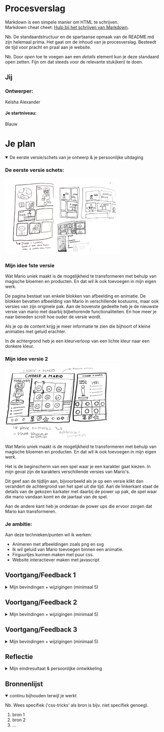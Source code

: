 # Procesverslag
Markdown is een simpele manier om HTML te schrijven.  
Markdown cheat cheet: [Hulp bij het schrijven van Markdown](https://github.com/adam-p/markdown-here/wiki/Markdown-Cheatsheet).

Nb. De standaardstructuur en de spartaanse opmaak van de README.md zijn helemaal prima. Het gaat om de inhoud van je procesverslag. Besteedt de tijd voor pracht en praal aan je website.

Nb. Door *open* toe te voegen aan een *details* element kun je deze standaard open zetten. Fijn om dat steeds voor de relevante stuk(ken) te doen.



## Jij

### Ontwerper:
Keïsha Alexander

#### Je startniveau:
Blauw




# Je plan

<details open>
  <summary>De eerste versie/schets van je ontwerp & je persoonlijke uitdaging</summary>


  ### De eerste versie schets:
  <img src="readme-images/schets1.jpg" width="375px" alt="eerste versie/schets">


### Mijn idee 1ste versie
Wat Mario uniek maakt is de mogelijkheid te transformeren met behulp van magische bloemen en producten. En dat wil ik ook toevoegen in mijn eigen werk.

De pagina bestaat van enkele blokken van afbeelding en animatie. 
 De blokken bevatten  afbeelding van Mario in verschillende kostuums, maar ook versies van zijn originele pak.  Aan de bovenste gedeelte heb je de nieuwste versie van mario met daarbij bijbehorende functionaliteiten. En hoe meer je naar beneden scrolt hoe ouder de versie wordt.

Als je op de content krijg je meer informatie te zien die bijhoort of kleine animaties met geluid erachter.

In de achtergrond heb je een kleurverloop van een lichte kleur naar een donkere kleur.


### Mijn idee versie 2
<img src="readme-images/schets2.jpg" width="375px" alt="Tweede versie/schets">

Wat Mario uniek maakt is de mogelijkheid te transformeren met behulp van magische bloemen en producten. En dat wil ik ook toevoegen in mijn eigen werk.

Het is de beginscherm van een spel waar je een karakter gaat kiezen. In mijn geval zijn de karakters verschillende  versies  van Mario's.

Dit geef aan de tijdlijn aan, bijvoorbeeld als je op een versie klikt dan verandert de achtergrond van het spel uit die tijd.  Aan de linkerkant staat de details van de gekozen karkater met daarbij de power up pak, de spel waar die mario vandaan komt en de jaartaal van de spel.

Aan de andere kant heb je onderaan de power ups die ervoor zorgen dat Mario kan transformeren.


  ### Je ambitie: 
  Aan deze technieken/punten wil ik werken:
 - Animeren met afbeeldingen zoals png en svg 
 - Ik wil geluid van Mario toevoegen binnen een animatie.
 - Firguurtjes kunnen maken met puur css.
 - Website interactiever maken met javascript
 
</details>




## Voortgang/Feedback 1

<details>
  <summary>Mijn bevindingen + wijzigingen (minimaal 5)</summary>

  ### Bevinding 1:
  In mijn eerste schets had ik niet een sterke progressive disclosure toegepast omdat en die moest ik beter gaan uitwerken. 
  

  #### oplossing:
  Dit zou ik oplossen door de kaarten te flippen en aan de achterkant een korte informatie schrijven van de Mario versie. 
  Of na elke versie een andere variant van de Maro met daarbij een bijbehorende functionaliteit van de mario spel. 



  ### Bevinding 2:
  In mijn eerste ontwerp heb ik te horen dat de layout te complex zou zijn als ik ga het responsive maken.

  #### oplossing:
 Als oplossing ga ik  bijvoorbeeld een drie kolommen layout pagina maken waar de vakken verdeeld zijn in drie kolommen. 

### Bevinding 3
Als je op de power-ups klikt, gebeurt er iets in de achtergrond met de passende geluid.

### oplossing:
Ik ga bijvoorbeeld  aan de onderkant bij de footer een soort van menu maken met verschillende optie waar de gebruiker kan erop klikken. Als hij bijvoorbeeld op een van de power ups klikt dan kwam een soort van knipperende regeboog kleur met wat geluid erachter. 

### Bevinding 4:
 Ik heb mijn eerste schets aan een medestudent laten zien en zij vond het goed en passend bij het concept maar er miste de leemnrt van Mario erin. Want nu lijkt het meer van een stripboek dan een video game. Want ik wil naar voren laten brengen hoe Mario kan zich transformeren in verschillende kostuums door midel van power-ups.

### oplossing:
<img src="readme-images/schets2.jpg" width="375px" alt="Tweede versie schets">

Door die idee naar voren te laten brengen heb ik een nieuwe schetsen gemaakt. Mijn idee is een soort van een kies karakter spel. Waar de gebruiker verschillende Mario's kan kiezen (tijdlijn) en dan aan de linkerkant zie je meer details over de gekozen karakters. Verder kun je 


### Bevinding 5
</details>




## Voortgang/Feedback 2

<details>
  <summary>Mijn bevindingen + wijzigingen (minimaal 5)</summary>
  
  ### Bevinding 1:
  Omschrijving van wat er nog niet orde was (tekst en afbeeding(en)).

  #### oplossing:
  Beschrijving hoe je het hebt hebt opgelost of als het niet gelukt is hoe je het zou oplossen (tekst en afbeeding(en)).



  ### Bevinding 2:
  Omschrijving van wat er nog niet orde was (tekst en afbeeding(en)).

  #### oplossing:
  Beschrijving hoe je het hebt hebt opgelost of als het niet gelukt is hoe je het zou oplossen (tekst en afbeeding(en)).



  ### Bevinding 3:
  ...

</details>




## Voortgang/Feedback 3

<details>
  <summary>Mijn bevindingen + wijzigingen (minimaal 5)</summary>
  
  ### Bevinding 1:
  Omschrijving van wat er nog niet orde was (tekst en afbeeding(en)).

  #### oplossing:
  Beschrijving hoe je het hebt hebt opgelost of als het niet gelukt is hoe je het zou oplossen (tekst en afbeeding(en)).



  ### Bevinding 2:
  Omschrijving van wat er nog niet orde was (tekst en afbeeding(en)).

  #### oplossing:
  Beschrijving hoe je het hebt hebt opgelost of als het niet gelukt is hoe je het zou oplossen (tekst en afbeeding(en)).



  ### Bevinding 3:
  ...

</details>




## Reflectie

<details>
  <summary>Mijn eindresultaat & persoonlijke ontwikkeling</summary>

  ### Je uitkomst - karakteristiek screenshot(s):
  <img src="readme-images/dummy-plaatje.jpg" width="375px" alt="final ontwerp">


  ### Dit ging goed/Heb ik geleerd: 
  Korte omschrijving met plaatje(s)

  <img src="readme-images/dummy-plaatje.jpg" width="375px" alt="top">


  ### Dit was lastig/Is niet gelukt:
  Korte omschrijving met plaatje(s)

  <img src="readme-images/dummy-plaatje.jpg" width="375px" alt="bummer">
</details>




## Bronnenlijst

<details open>
<summary>continu bijhouden terwijl je werkt</summary>

Nb. Wees specifiek ('css-tricks' als bron is bijv. niet specifiek genoeg).

1. bron 1
2. bron 2
3. ...

</details>